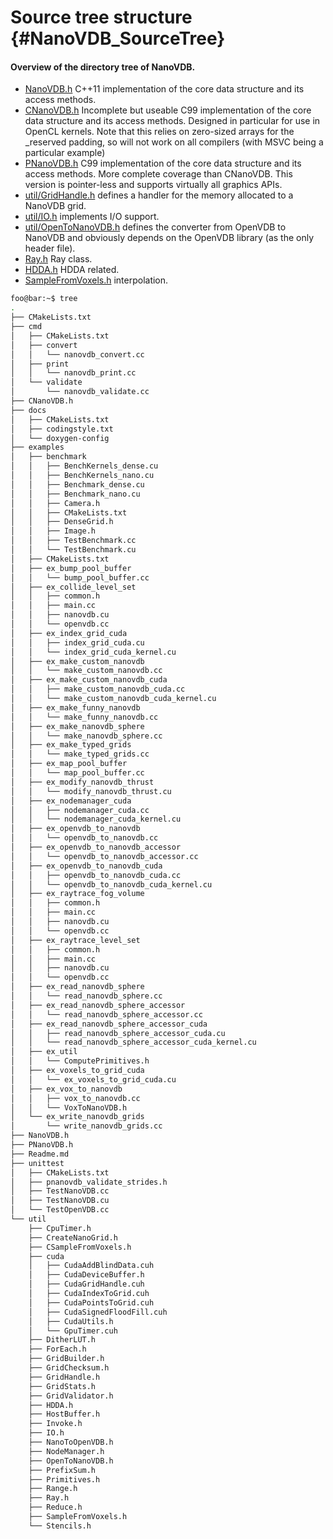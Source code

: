 # Source tree structure {#NanoVDB_SourceTree}

#### Overview of the directory tree of NanoVDB.

* [NanoVDB.h](https://github.com/AcademySoftwareFoundation/openvdb/blob/master/nanovdb/nanovdb/NanoVDB.h) C++11 implementation of the core data structure and its access methods.
* [CNanoVDB.h](https://github.com/AcademySoftwareFoundation/openvdb/blob/master/nanovdb/nanovdb/CNanoVDB.h) Incomplete but useable C99 implementation of the core data structure and its access methods.  Designed in particular for use in OpenCL kernels.  Note that this relies on zero-sized arrays for the _reserved padding, so will not work on all compilers (with MSVC being a particular example)
* [PNanoVDB.h](https://github.com/AcademySoftwareFoundation/openvdb/blob/master/nanovdb/nanovdb/PNanoVDB.h) C99 implementation of the core data structure and its access methods. More complete coverage than CNanoVDB.  This version is pointer-less and supports virtually all graphics APIs.
* [util/GridHandle.h](https://github.com/AcademySoftwareFoundation/openvdb/blob/master/nanovdb/nanovdb/util/GridHandle.h) defines a handler for the memory allocated to a NanoVDB grid.
* [util/IO.h](https://github.com/AcademySoftwareFoundation/openvdb/blob/master/nanovdb/nanovdb/util/IO.h) implements I/O support.
* [util/OpenToNanoVDB.h](https://github.com/AcademySoftwareFoundation/openvdb/blob/master/nanovdb/nanovdb/util/OpenToNanoVDB.h) defines the converter from OpenVDB to NanoVDB and obviously depends on the OpenVDB library (as the only header file).
* [Ray.h](https://github.com/AcademySoftwareFoundation/openvdb/blob/master/nanovdb/nanovdb/util/Ray.h) Ray class.
* [HDDA.h](https://github.com/AcademySoftwareFoundation/openvdb/blob/master/nanovdb/nanovdb/util/HDDA.h) HDDA related.
* [SampleFromVoxels.h](https://github.com/AcademySoftwareFoundation/openvdb/blob/master/nanovdb/nanovdb/util/SampleFromVoxels.h) interpolation.

```bash
foo@bar:~$ tree
.
├── CMakeLists.txt
├── cmd
│   ├── CMakeLists.txt
│   ├── convert
│   │   └── nanovdb_convert.cc
│   ├── print
│   │   └── nanovdb_print.cc
│   └── validate
│       └── nanovdb_validate.cc
├── CNanoVDB.h
├── docs
│   ├── CMakeLists.txt
│   ├── codingstyle.txt
│   └── doxygen-config
├── examples
│   ├── benchmark
│   │   ├── BenchKernels_dense.cu
│   │   ├── BenchKernels_nano.cu
│   │   ├── Benchmark_dense.cu
│   │   ├── Benchmark_nano.cu
│   │   ├── Camera.h
│   │   ├── CMakeLists.txt
│   │   ├── DenseGrid.h
│   │   ├── Image.h
│   │   ├── TestBenchmark.cc
│   │   └── TestBenchmark.cu
│   ├── CMakeLists.txt
│   ├── ex_bump_pool_buffer
│   │   └── bump_pool_buffer.cc
│   ├── ex_collide_level_set
│   │   ├── common.h
│   │   ├── main.cc
│   │   ├── nanovdb.cu
│   │   └── openvdb.cc
│   ├── ex_index_grid_cuda
│   │   ├── index_grid_cuda.cu
│   │   └── index_grid_cuda_kernel.cu
│   ├── ex_make_custom_nanovdb
│   │   └── make_custom_nanovdb.cc
│   ├── ex_make_custom_nanovdb_cuda
│   │   ├── make_custom_nanovdb_cuda.cc
│   │   └── make_custom_nanovdb_cuda_kernel.cu
│   ├── ex_make_funny_nanovdb
│   │   └── make_funny_nanovdb.cc
│   ├── ex_make_nanovdb_sphere
│   │   └── make_nanovdb_sphere.cc
│   ├── ex_make_typed_grids
│   │   └── make_typed_grids.cc
│   ├── ex_map_pool_buffer
│   │   └── map_pool_buffer.cc
│   ├── ex_modify_nanovdb_thrust
│   │   └── modify_nanovdb_thrust.cu
│   ├── ex_nodemanager_cuda
│   │   ├── nodemanager_cuda.cc
│   │   └── nodemanager_cuda_kernel.cu
│   ├── ex_openvdb_to_nanovdb
│   │   └── openvdb_to_nanovdb.cc
│   ├── ex_openvdb_to_nanovdb_accessor
│   │   └── openvdb_to_nanovdb_accessor.cc
│   ├── ex_openvdb_to_nanovdb_cuda
│   │   ├── openvdb_to_nanovdb_cuda.cc
│   │   └── openvdb_to_nanovdb_cuda_kernel.cu
│   ├── ex_raytrace_fog_volume
│   │   ├── common.h
│   │   ├── main.cc
│   │   ├── nanovdb.cu
│   │   └── openvdb.cc
│   ├── ex_raytrace_level_set
│   │   ├── common.h
│   │   ├── main.cc
│   │   ├── nanovdb.cu
│   │   └── openvdb.cc
│   ├── ex_read_nanovdb_sphere
│   │   └── read_nanovdb_sphere.cc
│   ├── ex_read_nanovdb_sphere_accessor
│   │   └── read_nanovdb_sphere_accessor.cc
│   ├── ex_read_nanovdb_sphere_accessor_cuda
│   │   ├── read_nanovdb_sphere_accessor_cuda.cu
│   │   └── read_nanovdb_sphere_accessor_cuda_kernel.cu
│   ├── ex_util
│   │   └── ComputePrimitives.h
│   ├── ex_voxels_to_grid_cuda
│   │   └── ex_voxels_to_grid_cuda.cu
│   ├── ex_vox_to_nanovdb
│   │   ├── vox_to_nanovdb.cc
│   │   └── VoxToNanoVDB.h
│   └── ex_write_nanovdb_grids
│       └── write_nanovdb_grids.cc
├── NanoVDB.h
├── PNanoVDB.h
├── Readme.md
├── unittest
│   ├── CMakeLists.txt
│   ├── pnanovdb_validate_strides.h
│   ├── TestNanoVDB.cc
│   ├── TestNanoVDB.cu
│   └── TestOpenVDB.cc
└── util
    ├── CpuTimer.h
    ├── CreateNanoGrid.h
    ├── CSampleFromVoxels.h
    ├── cuda
    │   ├── CudaAddBlindData.cuh
    │   ├── CudaDeviceBuffer.h
    │   ├── CudaGridHandle.cuh
    │   ├── CudaIndexToGrid.cuh
    │   ├── CudaPointsToGrid.cuh
    │   ├── CudaSignedFloodFill.cuh
    │   ├── CudaUtils.h
    │   └── GpuTimer.cuh
    ├── DitherLUT.h
    ├── ForEach.h
    ├── GridBuilder.h
    ├── GridChecksum.h
    ├── GridHandle.h
    ├── GridStats.h
    ├── GridValidator.h
    ├── HDDA.h
    ├── HostBuffer.h
    ├── Invoke.h
    ├── IO.h
    ├── NanoToOpenVDB.h
    ├── NodeManager.h
    ├── OpenToNanoVDB.h
    ├── PrefixSum.h
    ├── Primitives.h
    ├── Range.h
    ├── Ray.h
    ├── Reduce.h
    ├── SampleFromVoxels.h
    └── Stencils.h
```
